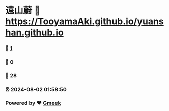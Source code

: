 # 遠山蔚 :link: https://TooyamaAki.github.io/yuanshan.github.io 
### :page_facing_up: [1](https://TooyamaAki.github.io/yuanshan.github.io/tag.html) 
### :speech_balloon: 0 
### :hibiscus: 28 
### :alarm_clock: 2024-08-02 01:58:50 
### Powered by :heart: [Gmeek](https://github.com/Meekdai/Gmeek)
